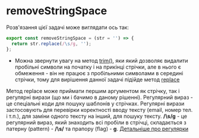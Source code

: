 # removeStringSpace

Розв'язання цієї задачі може виглядати ось так:

```js
export const removeStringSpace = (str = '') => {
  return str.replace(/\s/g, '');
};
```

* Можна звернути увагу на метод [trim()](https://developer.mozilla.org/en-US/docs/Web/JavaScript/Reference/Global_Objects/String/Trim),
яки який дозволяє видалити пробільні символи на початку і на прикінці стрічки,
але в нього є обмеження - він не працює з пробільними символами в середині стрічки, 
тому для вирішення данної задачі підійде метод [replace](https://developer.mozilla.org/en-US/docs/Web/JavaScript/Reference/Global_Objects/String/replace)

Метод replace може приймати першим аргументом як стрічку, так і 
регулярні вирази (що ми і бачимо в даному рішенні).
Регулярний вираз - це спеціальні коди для пошуку шаблонів у стрічках.
Регулярні вирази застосовують для перевірки коректності вводу тексту 
(email, номер тел. і т.п.), для заміни одного тексту на інший, для пошуку тексту.
**/\s/g** - це регулярний вираз, який знаходить всі пробіли в стрічці, 
складається з патерну (pattern) - **/\s/** та прапору (flag) - **g**.
[Детальніше про регулярки](https://developer.mozilla.org/en-US/docs/Web/JavaScript/Guide/Regular_Expressions)

